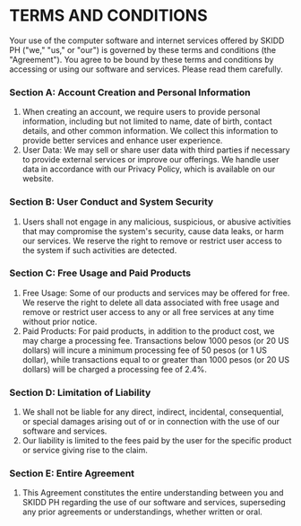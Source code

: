 # TERMS AND CONDITIONS
Your use of the computer software and internet services offered by SKIDD PH ("we," "us," or "our") is governed by these terms and conditions (the "Agreement"). You agree to be bound by these terms and conditions by accessing or using our software and services. Please read them carefully.
### Section A: Account Creation and Personal Information
 1. When creating an account, we require users to provide personal information, including but not limited to name, date of birth, contact details, and other common information. We collect this information to provide better services and enhance user experience.
 2. User Data: We may sell or share user data with third parties if necessary to provide external services or improve our offerings. We handle user data in accordance with our Privacy Policy, which is available on our website.
### Section B: User Conduct and System Security
 1. Users shall not engage in any malicious, suspicious, or abusive activities that may compromise the system's security, cause data leaks, or harm our services. We reserve the right to remove or restrict user access to the system if such activities are detected.
### Section C: Free Usage and Paid Products
 1. Free Usage: Some of our products and services may be offered for free. We reserve the right to delete all data associated with free usage and remove or restrict user access to any or all free services at any time without prior notice.
 2. Paid Products: For paid products, in addition to the product cost, we may charge a processing fee. Transactions below 1000 pesos (or 20 US dollars) will incure a minimum processing fee of 50 pesos (or 1 US dollar), while transactions equal to or greater than 1000 pesos (or 20 US dollars) will be charged a processing fee of 2.4%.
### Section D: Limitation of Liability
 1. We shall not be liable for any direct, indirect, incidental, consequential, or special damages arising out of or in connection with the use of our software and services.
 2. Our liability is limited to the fees paid by the user for the specific product or service giving rise to the claim.
### Section E: Entire Agreement
 1. This Agreement constitutes the entire understanding between you and SKIDD PH regarding the use of our software and services, superseding any prior agreements or understandings, whether written or oral.